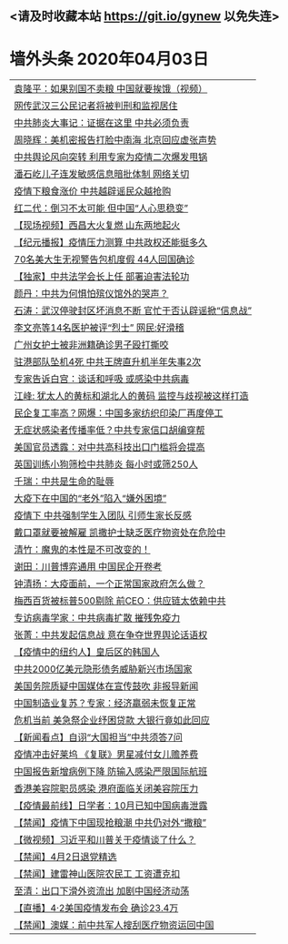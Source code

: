 ## <请及时收藏本站 https://git.io/gynew 以免失连> </a>
# 墙外头条 2020年04月03日</a>


<table>

<tr><td colspan="2" align="left"><a href="https://xfine.casa/?name=c1151892&key=exgxucyqmkwgvwch&from=gy">袁隆平：如果别国不卖粮 中国就要挨饿（视频）</a></td></tr>
<tr><td colspan="2" align="left"><a href="https://xfine.casa/?name=c1151885&key=exgxucyqmkwgvwch&from=gy">网传武汉三公民记者将被判刑和监视居住</a></td></tr>
<tr><td colspan="2" align="left"><a href="https://xfine.casa/?name=c1151900&key=exgxucyqmkwgvwch&from=gy">中共肺炎大事记：证据在这里 中共必须负责</a></td></tr>
<tr><td colspan="2" align="left"><a href="https://xfine.casa/?name=c1151913&key=exgxucyqmkwgvwch&from=gy">周晓辉：美机密报告打脸中南海 北京回应虚张声势</a></td></tr>
<tr><td colspan="2" align="left"><a href="https://xfine.casa/?name=c1151915&key=exgxucyqmkwgvwch&from=gy">中共舆论风向突转 利用专家为疫情二次爆发甩锅</a></td></tr>
<tr><td colspan="2" align="left"><a href="https://xfine.casa/?name=c1151931&key=exgxucyqmkwgvwch&from=gy">潘石屹儿子连发敏感信息暗批体制 网络关切</a></td></tr>
<tr><td colspan="2" align="left"><a href="https://xfine.casa/?name=c1151902&key=exgxucyqmkwgvwch&from=gy">疫情下粮食涨价 中共越辟谣民众越抢购</a></td></tr>
<tr><td colspan="2" align="left"><a href="https://xfine.casa/?name=c1151903&key=exgxucyqmkwgvwch&from=gy">红二代：倒习不太可能 但中国“人心思稳变”</a></td></tr>
<tr><td colspan="2" align="left"><a href="https://xfine.casa/?name=c1151908&key=exgxucyqmkwgvwch&from=gy">【现场视频】西昌大火复燃 山东两地起火</a></td></tr>
<tr><td colspan="2" align="left"><a href="https://xfine.casa/?name=c1151889&key=exgxucyqmkwgvwch&from=gy">【纪元播报】疫情压力测算 中共政权还能挺多久</a></td></tr>
<tr><td colspan="2" align="left"><a href="https://xfine.casa/?name=c1151918&key=exgxucyqmkwgvwch&from=gy">70名美大生无视警告包机度假 44人回国确诊</a></td></tr>
<tr><td colspan="2" align="left"><a href="https://xfine.casa/?name=c1151932&key=exgxucyqmkwgvwch&from=gy">【独家】中共法学会长上任 部署迫害法轮功</a></td></tr>
<tr><td colspan="2" align="left"><a href="https://xfine.casa/?name=c1151904&key=exgxucyqmkwgvwch&from=gy">颜丹：中共为何惧怕殡仪馆外的哭声？</a></td></tr>
<tr><td colspan="2" align="left"><a href="https://xfine.casa/?name=c1151894&key=exgxucyqmkwgvwch&from=gy">石涛：武汉停驶封区坏消息不断 官忙于否认辟谣掀“信息战”</a></td></tr>
<tr><td colspan="2" align="left"><a href="https://xfine.casa/?name=c1151891&key=exgxucyqmkwgvwch&from=gy">李文亮等14名医护被评“烈士” 网民:好滑稽</a></td></tr>
<tr><td colspan="2" align="left"><a href="https://xfine.casa/?name=c1151906&key=exgxucyqmkwgvwch&from=gy">广州女护士被非洲籍确诊男子殴打撕咬</a></td></tr>
<tr><td colspan="2" align="left"><a href="https://xfine.casa/?name=c1151933&key=exgxucyqmkwgvwch&from=gy">驻港部队坠机4死 中共王牌直升机半年失事2次</a></td></tr>
<tr><td colspan="2" align="left"><a href="https://xfine.casa/?name=c1151884&key=exgxucyqmkwgvwch&from=gy">专家告诉白宫：谈话和呼吸 或感染中共病毒</a></td></tr>
<tr><td colspan="2" align="left"><a href="https://xfine.casa/?name=c1151916&key=exgxucyqmkwgvwch&from=gy">江峰: 犹太人的黄标和湖北人的黄码 监控与歧视被这样打造</a></td></tr>
<tr><td colspan="2" align="left"><a href="https://xfine.casa/?name=c1151907&key=exgxucyqmkwgvwch&from=gy">民企复工率高？网爆：中国多家纺织印染厂再度停工</a></td></tr>
<tr><td colspan="2" align="left"><a href="https://xfine.casa/?name=c1151935&key=exgxucyqmkwgvwch&from=gy">无症状感染者传播率低？中共专家信口胡编穿帮</a></td></tr>
<tr><td colspan="2" align="left"><a href="https://xfine.casa/?name=c1151927&key=exgxucyqmkwgvwch&from=gy">美国官员透露：对中共高科技出口门槛将会提高</a></td></tr>
<tr><td colspan="2" align="left"><a href="https://xfine.casa/?name=c1151923&key=exgxucyqmkwgvwch&from=gy">英国训练小狗筛检中共肺炎 每小时或筛250人</a></td></tr>
<tr><td colspan="2" align="left"><a href="https://xfine.casa/?name=c1151893&key=exgxucyqmkwgvwch&from=gy">千瑞：中共是生命的耻辱</a></td></tr>
<tr><td colspan="2" align="left"><a href="https://xfine.casa/?name=c1151924&key=exgxucyqmkwgvwch&from=gy">大疫下在中国的“老外”陷入“嫌外困境”</a></td></tr>
<tr><td colspan="2" align="left"><a href="https://xfine.casa/?name=c1151899&key=exgxucyqmkwgvwch&from=gy">疫情下 中共强制学生入团队 引师生家长反感</a></td></tr>
<tr><td colspan="2" align="left"><a href="https://xfine.casa/?name=c1151922&key=exgxucyqmkwgvwch&from=gy">戴口罩就要被解雇 凯撒护士缺乏医疗物资处在危险中</a></td></tr>
<tr><td colspan="2" align="left"><a href="https://xfine.casa/?name=c1151901&key=exgxucyqmkwgvwch&from=gy">清竹：魔鬼的本性是不可改变的！</a></td></tr>
<tr><td colspan="2" align="left"><a href="https://xfine.casa/?name=c1151905&key=exgxucyqmkwgvwch&from=gy">谢田：川普博弈通用 中国民企开卷考</a></td></tr>
<tr><td colspan="2" align="left"><a href="https://xfine.casa/?name=c1151934&key=exgxucyqmkwgvwch&from=gy">钟清扬：大疫面前，一个正常国家政府怎么做？</a></td></tr>
<tr><td colspan="2" align="left"><a href="https://xfine.casa/?name=c1151909&key=exgxucyqmkwgvwch&from=gy">梅西百货被标普500剔除 前CEO：供应链太依赖中共</a></td></tr>
<tr><td colspan="2" align="left"><a href="https://xfine.casa/?name=c1151917&key=exgxucyqmkwgvwch&from=gy">专访病毒学家：中共病毒扩散 摧残免疫力</a></td></tr>
<tr><td colspan="2" align="left"><a href="https://xfine.casa/?name=c1151914&key=exgxucyqmkwgvwch&from=gy">张菁：中共发起信息战 意在争夺世界舆论话语权</a></td></tr>
<tr><td colspan="2" align="left"><a href="https://xfine.casa/?name=c1151890&key=exgxucyqmkwgvwch&from=gy">【疫情中的纽约人】皇后区的韩国人</a></td></tr>
<tr><td colspan="2" align="left"><a href="https://xfine.casa/?name=c1151921&key=exgxucyqmkwgvwch&from=gy">中共2000亿美元隐形债务威胁新兴市场国家</a></td></tr>
<tr><td colspan="2" align="left"><a href="https://xfine.casa/?name=c1151930&key=exgxucyqmkwgvwch&from=gy">美国务院质疑中国媒体在宣传鼓吹 非报导新闻</a></td></tr>
<tr><td colspan="2" align="left"><a href="https://xfine.casa/?name=c1151920&key=exgxucyqmkwgvwch&from=gy">中国制造业复苏？专家：经济羸弱未恢复正常</a></td></tr>
<tr><td colspan="2" align="left"><a href="https://xfine.casa/?name=c1151919&key=exgxucyqmkwgvwch&from=gy">危机当前 美急祭企业纾困贷款 大银行竟如此回应</a></td></tr>
<tr><td colspan="2" align="left"><a href="https://xfine.casa/?name=c1151929&key=exgxucyqmkwgvwch&from=gy">【新闻看点】自诩“大国担当”中共须答7问</a></td></tr>
<tr><td colspan="2" align="left"><a href="https://xfine.casa/?name=c1151912&key=exgxucyqmkwgvwch&from=gy">疫情冲击好莱坞 《复联》男星减付女儿赡养费</a></td></tr>
<tr><td colspan="2" align="left"><a href="https://xfine.casa/?name=c1151926&key=exgxucyqmkwgvwch&from=gy">中国报告新增病例下降 防输入感染严限国际航班</a></td></tr>
<tr><td colspan="2" align="left"><a href="https://xfine.casa/?name=c1151925&key=exgxucyqmkwgvwch&from=gy">香港美容院职员感染 港府面临关闭美容院压力</a></td></tr>
<tr><td colspan="2" align="left"><a href="https://xfine.casa/?name=c1151938&key=exgxucyqmkwgvwch&from=gy">【疫情最前线】日学者：10月已知中国病毒泄露</a></td></tr>
<tr><td colspan="2" align="left"><a href="https://xfine.casa/?name=c1151943&key=exgxucyqmkwgvwch&from=gy">【禁闻】疫情下中国现抢粮潮 中共仍对外“撒粮”</a></td></tr>
<tr><td colspan="2" align="left"><a href="https://xfine.casa/?name=c1151942&key=exgxucyqmkwgvwch&from=gy">【微视频】习近平和川普关于疫情谈了什么？</a></td></tr>
<tr><td colspan="2" align="left"><a href="https://xfine.casa/?name=c1151940&key=exgxucyqmkwgvwch&from=gy">【禁闻】4月2日退党精选</a></td></tr>
<tr><td colspan="2" align="left"><a href="https://xfine.casa/?name=c1151941&key=exgxucyqmkwgvwch&from=gy">【禁闻】建雷神山医院农民工 工资遭克扣</a></td></tr>
<tr><td colspan="2" align="left"><a href="https://xfine.casa/?name=c1151939&key=exgxucyqmkwgvwch&from=gy">至清：出口下滑外资流出 加剧中国经济动荡</a></td></tr>
<tr><td colspan="2" align="left"><a href="https://xfine.casa/?name=c1151937&key=exgxucyqmkwgvwch&from=gy">【直播】4·2美国疫情发布会 确诊23.4万</a></td></tr>
<tr><td colspan="2" align="left"><a href="https://xfine.casa/?name=c1151944&key=exgxucyqmkwgvwch&from=gy">【禁闻】澳媒：前中共军人搜刮医疗物资运回中国</a></td></tr>


</table>
